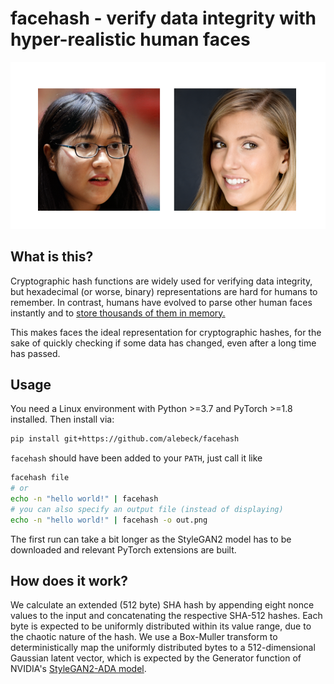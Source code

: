 # facehash - verify data integrity with hyper-realistic human faces

![](teaser_dark.png)

## What is this?

Cryptographic hash functions are widely used for verifying data integrity, but hexadecimal (or worse, binary) representations are hard for humans to remember. In contrast, humans have evolved to parse other human faces instantly and to [store thousands of them in memory.](https://www.science.org/content/article/average-person-can-recognize-5000-faces#:~:text=To%20qualify%20as%20%22knowing%22%20a,of%20the%20Royal%20Society%20B%20.)

This makes faces the ideal representation for cryptographic hashes, for the sake of quickly checking if some data has changed, even after a long time has passed.

## Usage

You need a Linux environment with Python >=3.7 and PyTorch >=1.8 installed. Then install via:

```bash
pip install git+https://github.com/alebeck/facehash
```

`facehash` should have been added to your `PATH`, just call it like

```bash
facehash file
# or
echo -n "hello world!" | facehash
# you can also specify an output file (instead of displaying)
echo -n "hello world!" | facehash -o out.png
```

The first run can take a bit longer as the StyleGAN2 model has to be downloaded and relevant PyTorch extensions are built.

## How does it work?

We calculate an extended (512 byte) SHA hash by appending eight nonce values to the input and concatenating the respective SHA-512 hashes. Each byte is expected to be uniformly distributed within its value range, due to the chaotic nature of the hash. We use a Box-Muller transform to deterministically map the uniformly distributed bytes to a 512-dimensional Gaussian latent vector, which is expected by the Generator function of NVIDIA's [StyleGAN2-ADA model](https://github.com/NVlabs/stylegan2-ada-pytorch).
